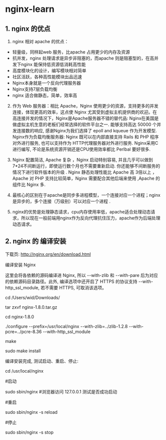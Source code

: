 # nginx-learn

## 1. nginx 的优点

1. nginx 相对 apache 的优点：
- 轻量级，同样起web 服务，比apache 占用更少的内存及资源
- 抗并发，nginx 处理请求是异步非阻塞的，而apache 则是阻塞型的，在高并发下nginx 能保持低资源低消耗高性能
- 高度模块化的设计，编写模块相对简单
- 社区活跃，各种高性能模块出品迅速
- Nginx本身就是一个反向代理服务器
- Nginx支持7层负载均衡
- nginx 适合做静态，简单，效率高

2. 作为 Web 服务器：相比 Apache，Nginx 使用更少的资源，支持更多的并发连接，体现更高的效率，这点使 Nginx 尤其受到虚拟主机提供商的欢迎。在高连接并发的情况下，Nginx是Apache服务器不错的替代品: Nginx在美国是做虚拟主机生意的老板们经常选择的软件平台之一. 能够支持高达 50000 个并发连接数的响应, 感谢Nginx为我们选择了 epoll and kqueue 作为开发模型.
Nginx作为负载均衡服务器: Nginx 既可以在内部直接支持 Rails 和 PHP 程序对外进行服务, 也可以支持作为 HTTP代理服务器对外进行服务. Nginx采用C进行编写, 不论是系统资源开销还是CPU使用效率都比 Perlbal 要好很多.

3. Nginx 配置简洁, Apache 复杂 ，Nginx 启动特别容易, 并且几乎可以做到7*24不间断运行，即使运行数个月也不需要重新启动. 你还能够不间断服务的情况下进行软件版本的升级 . Nginx 静态处理性能比 Apache 高 3倍以上 ，Apache 对 PHP 支持比较简单，Nginx 需要配合其他后端来使用 ,Apache 的组件比 Nginx 多.

4. 最核心的区别在于apache是同步多进程模型，一个连接对应一个进程；nginx是异步的，多个连接（万级别）可以对应一个进程 .

 5. nginx的优势是处理静态请求，cpu内存使用率低，apache适合处理动态请求，所以现在一般前端用nginx作为反向代理抗住压力，apache作为后端处理动态请求。


 ## 2. nginx 的 编译安装

 下载页: http://nginx.org/en/download.html

 编译安装 Nginx

这里会将各依赖的源码编译进 Nginx, 所以 --with-zlib 和 --with-pare 后为对应的依赖源码目录路径。此外, 编译选项中还开启了 HTTPS 的协议支持 --with-http_ssl_module, 若不需要 HTTPS, 可取消该选项。

cd /Users/wid/Downloads/

tar zxvf nginx-1.8.0.tar.gz

cd nginx-1.8.0

./configure --prefix=/usr/local/nginx --with-zlib=../zlib-1.2.8 --with-pcre=../pcre-8.36 --with-http_ssl_module

make

sudo make install

编译安装完成, 测试启动、重启、停止:

cd /usr/local/nginx

#启动

sudo sbin/nginx     #浏览器访问 127.0.0.1 测试是否成功启动


#重启

sudo sbin/nginx -s reload


#停止

sudo sbin/nginx -s stop
